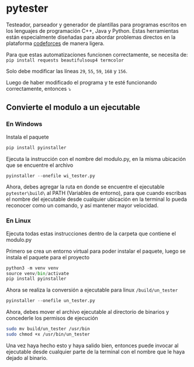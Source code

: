 # pytester
Testeador, parseador y generador de plantillas para programas escritos en los lenguajes de programación C++, Java y Python. Estas herramientas están especialmente diseñadas para abordar problemas directos en la plataforma [codeforces](https://codeforces.com/problemset) de manera ligera.

Para que estas automatizaciones funcionen correctamente, se necesita de: `pip install requests beautifulsoup4 termcolor`

Solo debe modificar las líneas `29`, `55`, `59`, `168` y `156`.

Luego de haber modificado el programa y te esté funcionando correctamente, entonces ⤵️

## Convierte el modulo a un ejecutable

### En Windows
Instala el paquete
```python
pip install pyinstaller
```
Ejecuta la instrucción con el nombre del modulo.py, en la misma ubicación que se encuentre el archivo
```python
pyinstaller --onefile wi_tester.py
```

Ahora, debes agregar la ruta en donde se encuentre el ejecutable `pytester\build\` al PATH (Variables de entorno), para que cuando escribas el nombre del ejecutable desde cualquier
ubicación en la terminal lo pueda reconocer como un comando, y así mantener mayor velocidad.

### En Linux
Ejecuta todas estas instrucciones dentro de la carpeta que contiene el modulo.py

Primero se crea un entorno virtual para poder instalar el paquete, luego se instala el paquete para el proyecto
```python
python3 -m venv venv
source venv/bin/activate
pip install pyinstaller
```
Ahora se realiza la conversión a ejecutable para linux `/build/un_tester`
```python
pyinstaller --onefile un_tester.py
```

Ahora, debes mover el archivo ejecutable al directorio de binarios y concederle los permisos de ejecución
```bash
sudo mv build/un_tester /usr/bin
sudo chmod +x /usr/bin/un_tester
```
Una vez haya hecho esto y haya salido bien, entonces puede invocar al ejecutable desde cualquier parte de la terminal con el nombre que le haya dejado al binario.

